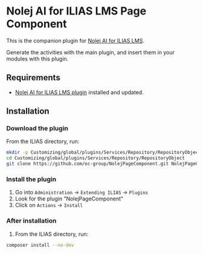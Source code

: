 # Nolej AI for ILIAS LMS Page Component
This is the companion plugin for [Nolej AI for ILIAS LMS](https://github.com/oc-group/Nolej-AI-for-ILIAS-LMS).

Generate the activities with the main plugin, and insert them in your modules with this plugin.

## Requirements

* [Nolej AI for ILIAS LMS plugin](https://github.com/oc-group/Nolej-AI-for-ILIAS-LMS) installed and updated.

## Installation

### Download the plugin

From the ILIAS directory, run:

```sh
mkdir -p Customizing/global/plugins/Services/Repository/RepositoryObject
cd Customizing/global/plugins/Services/Repository/RepositoryObject
git clone https://github.com/oc-group/NolejPageComponent.git NolejPageComponent
```

### Install the plugin

1. Go into `Administration` -> `Extending ILIAS` -> `Plugins`
2. Look for the plugin "NolejPageComponent"
3. Click on `Actions` -> `Install`

### After installation

1. From the ILIAS directory, run:

```sh
composer install --no-dev
```
